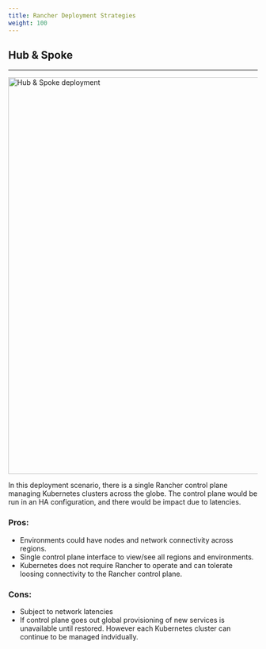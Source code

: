 ```yaml
---
title: Rancher Deployment Strategies
weight: 100
---
```


## Hub & Spoke
---
<img src="{{site.baseurl}}/src/img/bpg/hub-and-spoke.png" width="800" alt="Hub & Spoke deployment">

In this deployment scenario, there is a single Rancher control plane managing Kubernetes clusters  across the globe. The control plane would be run in an HA configuration, and there would be impact due to latencies.

### Pros:

* Environments could have nodes and network connectivity across regions.
* Single control plane interface to view/see all regions and environments.
* Kubernetes does not require Rancher to operate and can tolerate loosing connectivity to the Rancher control plane.

### Cons:

* Subject to network latencies
* If control plane goes out global provisioning of new services is unavailable until restored. However each Kubernetes cluster can continue to be managed indvidually.
